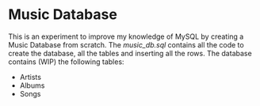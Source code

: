 # Music Database

This is an experiment to improve my knowledge of MySQL by creating a Music Database from scratch.
The *music_db.sql* contains all the code to create the database, all the tables and inserting all the rows.
The database contains (WIP) the following tables:
- Artists
- Albums
- Songs
